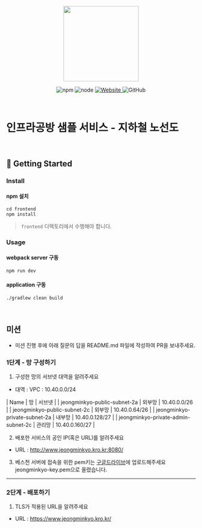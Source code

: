 <p align="center">
    <img width="200px;" src="https://raw.githubusercontent.com/woowacourse/atdd-subway-admin-frontend/master/images/main_logo.png"/>
</p>
<p align="center">
  <img alt="npm" src="https://img.shields.io/badge/npm-%3E%3D%205.5.0-blue">
  <img alt="node" src="https://img.shields.io/badge/node-%3E%3D%209.3.0-blue">
  <a href="https://edu.nextstep.camp/c/R89PYi5H" alt="nextstep atdd">
    <img alt="Website" src="https://img.shields.io/website?url=https%3A%2F%2Fedu.nextstep.camp%2Fc%2FR89PYi5H">
  </a>
  <img alt="GitHub" src="https://img.shields.io/github/license/next-step/atdd-subway-service">
</p>

<br>

# 인프라공방 샘플 서비스 - 지하철 노선도

<br>

## 🚀 Getting Started

### Install
#### npm 설치
```
cd frontend
npm install
```
> `frontend` 디렉토리에서 수행해야 합니다.

### Usage
#### webpack server 구동
```
npm run dev
```
#### application 구동
```
./gradlew clean build
```
<br>

## 미션

* 미션 진행 후에 아래 질문의 답을 README.md 파일에 작성하여 PR을 보내주세요.

### 1단계 - 망 구성하기
1. 구성한 망의 서브넷 대역을 알려주세요
- 대역 : 
VPC : 10.40.0.0/24
  
| Name | 망 | 서브넷 |
| jeongminkyo-public-subnet-2a | 외부망 | 10.40.0.0/26 |
| jeongminkyo-public-subnet-2c | 외부망 | 10.40.0.64/26 |
| jeongminkyo-private-subnet-2a | 내부망 | 10.40.0.128/27 |
| jeongminkyo-private-admin-subnet-2c | 관리망 | 10.40.0.160/27 |

2. 배포한 서비스의 공인 IP(혹은 URL)를 알려주세요

- URL : http://www.jeongminkyo.kro.kr:8080/

3. 베스천 서버에 접속을 위한 pem키는 [구글드라이브](https://drive.google.com/drive/folders/1dZiCUwNeH1LMglp8dyTqqsL1b2yBnzd1?usp=sharing)에 업로드해주세요
    jeongminkyo-key.pem으로 올렸습니다.
---

### 2단계 - 배포하기
1. TLS가 적용된 URL을 알려주세요

- URL : https://www.jeongminkyo.kro.kr/
